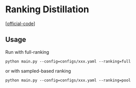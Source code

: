 

# Ranking Distillation

[[official-code](https://github.com/graytowne/rank_distill)]


## Usage

Run with full-ranking

    python main.py --config=configs/xxx.yaml --ranking=full

or with sampled-based ranking

    python main.py --config=configs/xxx.yaml --ranking=pool